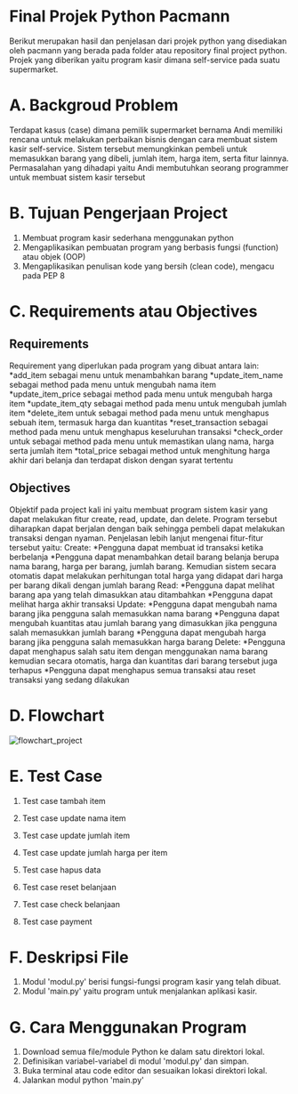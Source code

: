 # Final Projek Python Pacmann
Berikut merupakan hasil dan penjelasan dari projek python yang disediakan oleh pacmann yang berada pada folder atau repository final project python. Projek yang diberikan yaitu program kasir dimana self-service pada suatu supermarket.

# A. Backgroud Problem 
Terdapat kasus (case) dimana pemilik supermarket bernama Andi memiliki rencana untuk melakukan perbaikan bisnis dengan cara membuat sistem kasir self-service. Sistem tersebut memungkinkan pembeli untuk memasukkan barang yang dibeli, jumlah item, harga item, serta fitur lainnya. Permasalahan yang dihadapi yaitu Andi membutuhkan seorang programmer untuk membuat sistem kasir tersebut

# B. Tujuan Pengerjaan Project
1. Membuat program kasir sederhana menggunakan python
2. Mengaplikasikan pembuatan program yang berbasis fungsi (function) atau objek (OOP)
3. Mengaplikasikan penulisan kode yang bersih (clean code), mengacu pada PEP 8

# C. Requirements atau Objectives
## Requirements
Requirement yang diperlukan pada program yang dibuat antara lain:
    *add_item sebagai menu untuk menambahkan barang
    *update_item_name sebagai method pada menu untuk mengubah nama item
    *update_item_price sebagai method pada menu untuk mengubah harga item
    *update_item_qty sebagai method pada menu untuk mengubah jumlah item
    *delete_item untuk sebagai method pada menu untuk menghapus sebuah item, termasuk harga dan kuantitas
    *reset_transaction sebagai method pada menu untuk menghapus keseluruhan transaksi
    *check_order untuk sebagai method pada menu untuk memastikan ulang nama, harga serta jumlah item
    *total_price sebagai method untuk menghitung harga akhir dari belanja dan terdapat diskon dengan syarat tertentu

## Objectives
Objektif pada project kali ini yaitu membuat program sistem kasir yang dapat melakukan fitur create, read, update, dan delete. Program tersebut diharapkan dapat berjalan dengan baik sehingga pembeli dapat melakukan transaksi dengan nyaman. Penjelasan lebih lanjut mengenai fitur-fitur tersebut yaitu:
Create:
    *Pengguna dapat membuat id transaksi ketika berbelanja
    *Pengguna dapat menambahkan detail barang belanja berupa nama barang, harga per barang, jumlah barang. Kemudian sistem secara otomatis dapat melakukan perhitungan total harga yang didapat dari harga per barang dikali dengan jumlah barang
Read:
    *Pengguna dapat melihat barang apa yang telah dimasukkan atau ditambahkan
    *Pengguna dapat melihat harga akhir transaksi 
Update:
    *Pengguna dapat mengubah nama barang jika pengguna salah memasukkan nama barang 
    *Pengguna dapat mengubah kuantitas atau jumlah barang yang dimasukkan jika pengguna salah memasukkan jumlah barang
    *Pengguna dapat mengubah harga barang jika pengguna salah memasukkan harga barang
Delete:
    *Pengguna dapat menghapus salah satu item dengan menggunakan nama barang kemudian secara otomatis, harga dan kuantitas dari barang tersebut juga terhapus
    *Pengguna dapat menghapus semua transaksi atau reset transaksi yang sedang dilakukan   

# D. Flowchart
![flowchart_project](https://github.com/maschenyy/Pacmann-Python-Project-Self-Service-Cashier/assets/77559787/27158041-64d9-4bdd-a368-99bbe79ab758) 

# E. Test Case
1. Test case tambah item

2. Test case update nama item
    
    
3. Test case update jumlah item


4. Test case update jumlah harga per item


5. Test case hapus data


6. Test case reset belanjaan
    

7. Test case check belanjaan


8. Test case payment

# F. Deskripsi File
1. Modul 'modul.py' berisi fungsi-fungsi program kasir yang telah dibuat.
2. Modul 'main.py' yaitu program untuk menjalankan aplikasi kasir.

# G. Cara Menggunakan Program
1. Download semua file/module Python ke dalam satu direktori lokal.
2. Definisikan variabel-variabel di modul 'modul.py' dan simpan.
3. Buka terminal atau code editor dan sesuaikan lokasi direktori lokal.
4. Jalankan modul python 'main.py'

